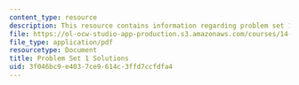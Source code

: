 ```yaml
---
content_type: resource
description: This resource contains information regarding problem set 1 solutions.
file: https://ol-ocw-studio-app-production.s3.amazonaws.com/courses/14-12-economic-applications-of-game-theory-fall-2012/3f046bc9e4037ce9614c3ffd7ccfdfa4_MIT14_12F12_pset1sol.pdf
file_type: application/pdf
resourcetype: Document
title: Problem Set 1 Solutions
uid: 3f046bc9-e403-7ce9-614c-3ffd7ccfdfa4
---
```

